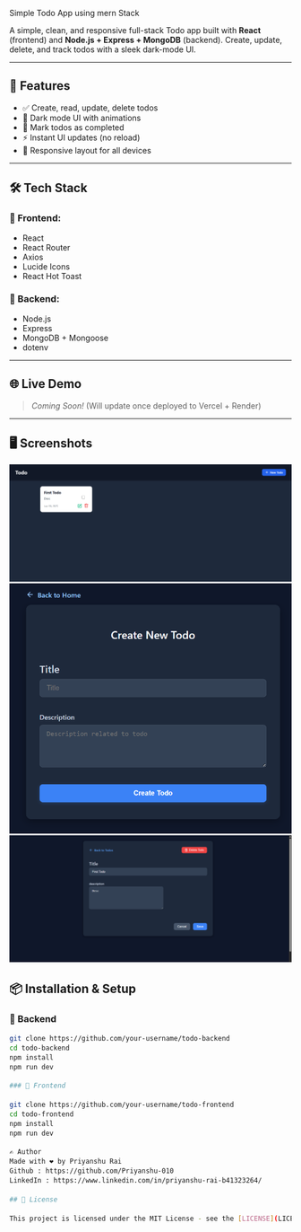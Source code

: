 Simple Todo App using mern Stack

A simple, clean, and responsive full-stack Todo app built with **React** (frontend) and **Node.js + Express + MongoDB** (backend). Create, update, delete, and track todos with a sleek dark-mode UI.

---

## 🚀 Features

- ✅ Create, read, update, delete todos
- 🎨 Dark mode UI with animations
- 📌 Mark todos as completed
- ⚡ Instant UI updates (no reload)
- 📂 Responsive layout for all devices

---

## 🛠️ Tech Stack

### 🔹 Frontend:
- React
- React Router
- Axios
- Lucide Icons
- React Hot Toast

### 🔹 Backend:
- Node.js
- Express
- MongoDB + Mongoose
- dotenv

---


## 🌐 Live Demo

> _Coming Soon!_ (Will update once deployed to Vercel + Render)

---

## 🖥️ Screenshots

![HomePage](image.png)
![CreatePage](image-1.png)
![Todo Detail/Update Page](image-2.png)


## 📦 Installation & Setup

### 🔧 Backend  

```bash
git clone https://github.com/your-username/todo-backend
cd todo-backend
npm install
npm run dev

### 🔧 Frontend

git clone https://github.com/your-username/todo-frontend
cd todo-frontend
npm install
npm run dev

✍️ Author
Made with ❤️ by Priyanshu Rai
Github : https://github.com/Priyanshu-010
LinkedIn : https://www.linkedin.com/in/priyanshu-rai-b41323264/

## 📜 License

This project is licensed under the MIT License - see the [LICENSE](LICENSE) file for details.
